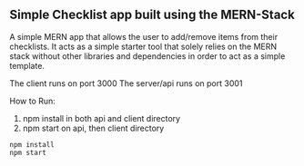 ## Simple Checklist app built using the MERN-Stack

A simple MERN app that allows the user to add/remove items from their checklists. It acts as a simple starter tool that solely relies on the MERN stack without other libraries and dependencies in order to act as a simple template.

The client runs on port 3000
The server/api runs on port 3001

How to Run:
1. npm install in both api and client directory
2. npm start on api, then client directory

```
npm install
npm start
```
